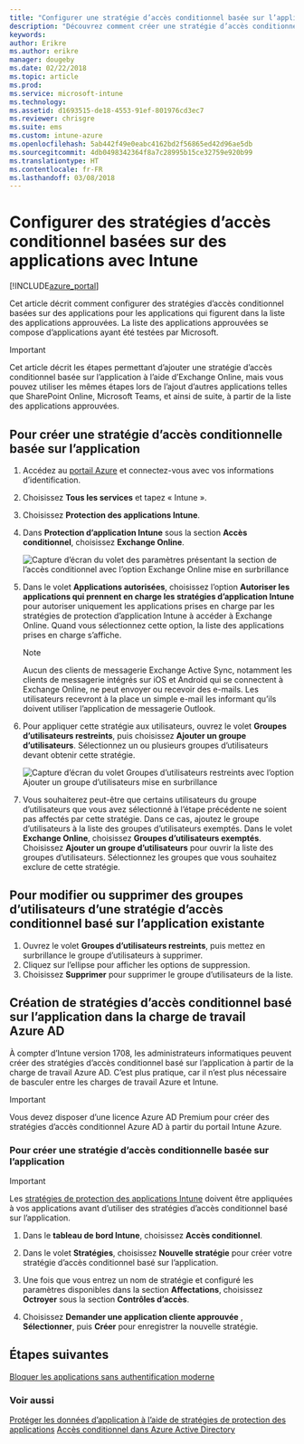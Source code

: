 ```yaml
---
title: "Configurer une stratégie d’accès conditionnel basée sur l’application avec Intune"
description: "Découvrez comment créer une stratégie d’accès conditionnel basée sur l’application avec Intune."
keywords: 
author: Erikre
ms.author: erikre
manager: dougeby
ms.date: 02/22/2018
ms.topic: article
ms.prod: 
ms.service: microsoft-intune
ms.technology: 
ms.assetid: d1693515-de18-4553-91ef-801976cd3ec7
ms.reviewer: chrisgre
ms.suite: ems
ms.custom: intune-azure
ms.openlocfilehash: 5ab442f49e0eabc4162bd2f56865ed42d96ae5db
ms.sourcegitcommit: 4db0498342364f8a7c28995b15ce32759e920b99
ms.translationtype: HT
ms.contentlocale: fr-FR
ms.lasthandoff: 03/08/2018
---
```

# <a name="set-up-app-based-conditional-access-policies-with-intune"></a>Configurer des stratégies d’accès conditionnel basées sur des applications avec Intune

[!INCLUDE[azure_portal](./includes/azure_portal.md)]

Cet article décrit comment configurer des stratégies d’accès conditionnel basées sur des applications pour les applications qui figurent dans la liste des applications approuvées. La liste des applications approuvées se compose d’applications ayant été testées par Microsoft.

> [!IMPORTANT]
> Cet article décrit les étapes permettant d’ajouter une stratégie d’accès conditionnel basée sur l’application à l’aide d’Exchange Online, mais vous pouvez utiliser les mêmes étapes lors de l’ajout d’autres applications telles que SharePoint Online, Microsoft Teams, et ainsi de suite, à partir de la liste des applications approuvées.

## <a name="to-create-an-app-based-conditional-access-policy"></a>Pour créer une stratégie d’accès conditionnelle basée sur l’application
1.  Accédez au [portail Azure](https://portal.azure.com) et connectez-vous avec vos informations d’identification.

2.  Choisissez **Tous les services** et tapez « Intune ».

3.  Choisissez **Protection des applications Intune**.

4.  Dans **Protection d’application Intune** sous la section **Accès conditionnel**, choisissez **Exchange Online**.

    ![Capture d’écran du volet des paramètres présentant la section de l’accès conditionnel avec l’option Exchange Online mise en surbrillance](./media/MAM-conditional-access-1.png)

6. Dans le volet **Applications autorisées**, choisissez l’option **Autoriser les applications qui prennent en charge les stratégies d’application Intune** pour autoriser uniquement les applications prises en charge par les stratégies de protection d’application Intune à accéder à Exchange Online. Quand vous sélectionnez cette option, la liste des applications prises en charge s’affiche.

    > [!NOTE]
    > Aucun des clients de messagerie Exchange Active Sync, notamment les clients de messagerie intégrés sur iOS et Android qui se connectent à Exchange Online, ne peut envoyer ou recevoir des e-mails. Les utilisateurs recevront à la place un simple e-mail les informant qu’ils doivent utiliser l’application de messagerie Outlook.

7. Pour appliquer cette stratégie aux utilisateurs, ouvrez le volet **Groupes d’utilisateurs restreints**, puis choisissez **Ajouter un groupe d’utilisateurs**. Sélectionnez un ou plusieurs groupes d’utilisateurs devant obtenir cette stratégie.

    ![Capture d’écran du volet Groupes d’utilisateurs restreints avec l’option Ajouter un groupe d’utilisateurs mise en surbrillance](./media/mam-ca-add-user-group.png)

8. Vous souhaiterez peut-être que certains utilisateurs du groupe d’utilisateurs que vous avez sélectionné à l’étape précédente ne soient pas affectés par cette stratégie. Dans ce cas, ajoutez le groupe d’utilisateurs à la liste des groupes d’utilisateurs exemptés. Dans le volet **Exchange Online**, choisissez **Groupes d’utilisateurs exemptés**. Choisissez **Ajouter un groupe d’utilisateurs** pour ouvrir la liste des groupes d’utilisateurs. Sélectionnez les groupes que vous souhaitez exclure de cette stratégie.

## <a name="to-modify-or-delete-user-groups-from-an-existing-app-based-ca-policy"></a>Pour modifier ou supprimer des groupes d’utilisateurs d’une stratégie d’accès conditionnel basé sur l’application existante

1. Ouvrez le volet **Groupes d’utilisateurs restreints**, puis mettez en surbrillance le groupe d’utilisateurs à supprimer.
2. Cliquez sur l’ellipse pour afficher les options de suppression.
3. Choisissez **Supprimer** pour supprimer le groupe d’utilisateurs de la liste.

## <a name="create-app-based-conditional-access-policies-in-azure-ad-workload"></a>Création de stratégies d’accès conditionnel basé sur l’application dans la charge de travail Azure AD

À compter d’Intune version 1708, les administrateurs informatiques peuvent créer des stratégies d’accès conditionnel basé sur l’application à partir de la charge de travail Azure AD. C’est plus pratique, car il n’est plus nécessaire de basculer entre les charges de travail Azure et Intune.

> [!IMPORTANT]
> Vous devez disposer d’une licence Azure AD Premium pour créer des stratégies d’accès conditionnel Azure AD à partir du portail Intune Azure.

### <a name="to-create-an-app-based-conditional-access-policy"></a>Pour créer une stratégie d’accès conditionnelle basée sur l’application

> [!IMPORTANT]
> Les [stratégies de protection des applications Intune](app-protection-policies.md) doivent être appliquées à vos applications avant d’utiliser des stratégies d’accès conditionnel basé sur l’application.

1. Dans le **tableau de bord Intune**, choisissez **Accès conditionnel**.

2. Dans le volet **Stratégies**, choisissez **Nouvelle stratégie** pour créer votre stratégie d’accès conditionnel basé sur l’application.

4. Une fois que vous entrez un nom de stratégie et configuré les paramètres disponibles dans la section **Affectations**, choisissez **Octroyer** sous la section **Contrôles d’accès**.

5. Choisissez **Demander une application cliente approuvée** , **Sélectionner**, puis **Créer** pour enregistrer la nouvelle stratégie.

## <a name="next-steps"></a>Étapes suivantes
[Bloquer les applications sans authentification moderne](app-modern-authentication-block.md)

### <a name="see-also"></a>Voir aussi

[Protéger les données d’application à l’aide de stratégies de protection des applications](app-protection-policies.md)
[Accès conditionnel dans Azure Active Directory](https://docs.microsoft.com/azure/active-directory/active-directory-conditional-access)
